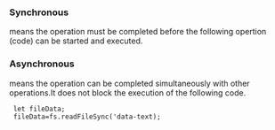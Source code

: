 ### Synchronous
means the operation must be completed before the following opertion (code) can be started and executed.
### Asynchronous
means the operation can be completed simultaneously with other operations.It does not block the execution of the following code.

```
 let fileData;
 fileData=fs.readFileSync('data-text);
 
 ```
